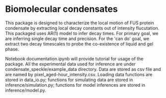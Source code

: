 # Biomolecular condensates

This package is designed to characterize the local motion of FUS protein condensate by extracting local decay constants out of intensity flucutation. This packaged uses AR(1) model to infer decay times. For primary goal, we are inferring single decay time and precision. For the 'can do' goal, we extract two decay timescales to probe the co-existence of liquid and gel phase.

Notebook documentation.ipynb will provide tutorial for usage of the package. All the experimental data used for inference are under condensate_speckle/example_data directory. Data are stored as csv file and are named by pixel_aged-hour_intensity.csv. Loading data functions are stored in data_io.py; functions for simulating data are stored in inference/simulation.py; functions for model inferences are stored in inference/model.py.

